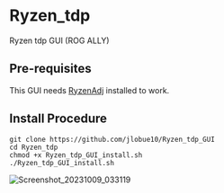 # Ryzen_tdp
Ryzen tdp GUI  (ROG ALLY)

## Pre-requisites

This GUI needs [RyzenAdj](https://github.com/FlyGoat/RyzenAdj) installed to work.

## Install Procedure
```
git clone https://github.com/jlobue10/Ryzen_tdp_GUI
cd Ryzen_tdp
chmod +x Ryzen_tdp_GUI_install.sh
./Ryzen_tdp_GUI_install.sh
```
![Screenshot_20231009_033119](https://github.com/jlobue10/Ryzen_tdp_GUI/assets/9971433/c31449d5-8181-40c6-8e1c-81ad4083d7ab)
